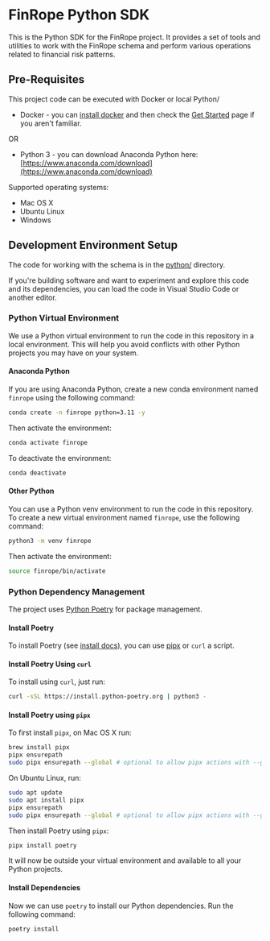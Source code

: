 # FinRope Python SDK

This is the Python SDK for the FinRope project. It provides a set of tools and utilities to work with the FinRope schema and perform various operations related to financial risk patterns.

## Pre-Requisites

This project code can be executed with Docker or local Python/

- Docker - you can [install docker](https://docs.docker.com/engine/install/) and then check the [Get Started](https://www.docker.com/get-started/) page if you aren't familiar.

OR

- Python 3 - you can download Anaconda Python here: [https://www.anaconda.com/download](https://www.anaconda.com/download)

Supported operating systems:

- Mac OS X
- Ubuntu Linux
- Windows

## Development Environment Setup

The code for working with the schema is in the [python/](python/) directory.

If you're building software and want to experiment and explore this code and its dependencies, you can load the code in Visual Studio Code or another editor.

### Python Virtual Environment

We use a Python virtual environment to run the code in this repository in a local environment. This will help you avoid conflicts with other Python projects you may have on your system.

#### Anaconda Python

If you are using Anaconda Python, create a new conda environment named `finrope` using the following command:

```bash
conda create -n finrope python=3.11 -y
```

Then activate the environment:

```bash
conda activate finrope
```

To deactivate the environment:

```bash
conda deactivate
```

#### Other Python

You can use a Python venv environment to run the code in this repository. To create a new virtual environment named `finrope`, use the following command:

```bash
python3 -m venv finrope
```

Then activate the environment:

```bash
source finrope/bin/activate
```

### Python Dependency Management

The project uses [Python Poetry](https://python-poetry.org/) for package management.

#### Install Poetry

To install Poetry (see [install docs](https://python-poetry.org/docs/)), you can use [pipx](https://github.com/pypa/pipx) or `curl` a script.

#### Install Poetry Using `curl`

To install using `curl`, just run:

```bash
curl -sSL https://install.python-poetry.org | python3 -
```

#### Install Poetry using `pipx`

To first install `pipx`, on Mac OS X run:

```bash
brew install pipx
pipx ensurepath
sudo pipx ensurepath --global # optional to allow pipx actions with --global argument
```

On Ubuntu Linux, run:

```bash
sudo apt update
sudo apt install pipx
pipx ensurepath
sudo pipx ensurepath --global # optional to allow pipx actions with --global argument
```

Then install Poetry using `pipx`:

```bash
pipx install poetry
```

It will now be outside your virtual environment and available to all your Python projects.

#### Install Dependencies

Now we can use `poetry` to install our Python dependencies. Run the following command:

```bash
poetry install
```
